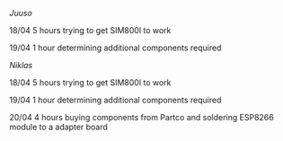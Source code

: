 _Juuso_

18/04 5 hours trying to get SIM800l to work

19/04 1 hour determining additional components required

_Niklas_

18/04 5 hours trying to get SIM800l to work

19/04 1 hour determining additional components required

20/04 4 hours buying components from Partco and soldering ESP8266 module to a adapter board
